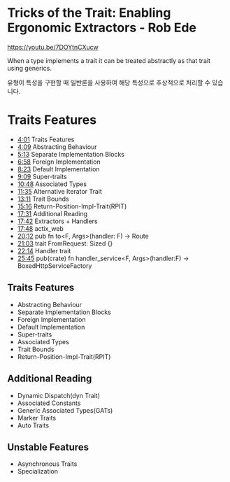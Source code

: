 # Tricks of the Trait: Enabling Ergonomic Extractors - Rob Ede

https://youtu.be/7DOYtnCXucw


When a type implements a trait it can be treated abstractly as that trait using generics.

유형이 특성을 구현할 때 일반론을 사용하여 해당 특성으로 추상적으로 처리할 수 있습니다.

# Traits Features

  - <a href="https://www.youtube.com/watch?v=7DOYtnCXucw&t=241s">4:01</a> Traits Features
  - <a href="https://www.youtube.com/watch?v=7DOYtnCXucw&t=249s">4:09</a> Abstracting Behaviour
  - <a href="https://www.youtube.com/watch?v=7DOYtnCXucw&t=313s">5:13</a> Separate Implementation Blocks
  - <a href="https://www.youtube.com/watch?v=7DOYtnCXucw&t=418s">6:58</a> Foreign Implementation 
  - <a href="https://www.youtube.com/watch?v=7DOYtnCXucw&t=503s">8:23</a> Default Implementation 
  - <a href="https://www.youtube.com/watch?v=7DOYtnCXucw&t=549s">9:09</a> Super-traits
  - <a href="https://www.youtube.com/watch?v=7DOYtnCXucw&t=648s">10:48</a> Associated Types
  - <a href="https://www.youtube.com/watch?v=7DOYtnCXucw&t=695s">11:35</a> Alternative Iterator Trait
  - <a href="https://www.youtube.com/watch?v=7DOYtnCXucw&t=791s">13:11</a> Trait Bounds
  - <a href="https://www.youtube.com/watch?v=7DOYtnCXucw&t=916s">15:16</a> Return-Position-Impl-Trait(RPIT)
  - <a href="https://www.youtube.com/watch?v=7DOYtnCXucw&t=1051s">17:31</a> Additional Reading
  - <a href="https://www.youtube.com/watch?v=7DOYtnCXucw&t=313s">17:42</a> Extractors + Handlers
  - <a href="https://www.youtube.com/watch?v=7DOYtnCXucw&t=313s">17:48</a> actix_web
  - <a href="https://www.youtube.com/watch?v=7DOYtnCXucw&t=313s">20:12</a> pub fn to<F, Args>(handler: F) -> Route 
  - <a href="https://www.youtube.com/watch?v=7DOYtnCXucw&t=313s">21:03</a> trait FromRequest: Sized {}
  - <a href="https://www.youtube.com/watch?v=7DOYtnCXucw&t=313s">22:14</a> Handler trait
  - <a href="https://www.youtube.com/watch?v=7DOYtnCXucw&t=313s">25:45</a> pub(crate) fn handler_service<F, Args>(handler:F) -> BoxedHttpServiceFactory

## Traits Features

- Abstracting Behaviour
- Separate Implementation Blocks
- Foreign Implementation 
- Default Implementation 
- Super-traits
- Associated Types
- Trait Bounds
- Return-Position-Impl-Trait(RPIT)

## Additional Reading 

  - Dynamic Dispatch(dyn Trait)
  - Associated Constants
  - Generic Associated Types(GATs)
  - Marker Traits
  - Auto Traits
 
## Unstable Features

  - Asynchronous Traits
  - Specialization
